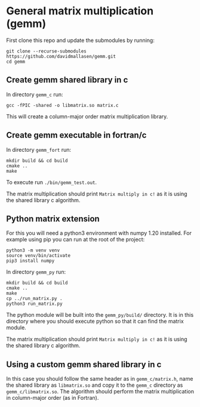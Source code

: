 # General matrix multiplication (gemm)

First clone this repo and update the submodules by running:

~~~
git clone --recurse-submodules https://github.com/davidmallasen/gemm.git
cd gemm
~~~

## Create gemm shared library in c

In directory `gemm_c` run:

~~~
gcc -fPIC -shared -o libmatrix.so matrix.c
~~~

This will create a column-major order matrix multiplication library.

## Create gemm executable in fortran/c

In directory `gemm_fort` run:

~~~
mkdir build && cd build
cmake ..
make
~~~

To execute run `./bin/gemm_test.out`.

The matrix multiplication should print `Matrix multiply in c!` as it is using the shared library c algorithm. 

## Python matrix extension

For this you will need a python3 environment with numpy 1.20 installed. For example using pip you can run at the root of the project:

~~~
python3 -m venv venv
source venv/bin/activate
pip3 install numpy
~~~

In directory `gemm_py` run:

~~~
mkdir build && cd build
cmake ..
make
cp ../run_matrix.py .
python3 run_matrix.py
~~~

The python module will be built into the `gemm_py/build/` directory. It is in this directory where you should execute python so that it can find the matrix module.

The matrix multiplication should print `Matrix multiply in c!` as it is using the shared library c algorithm. 

## Using a custom gemm shared library in c

In this case you should follow the same header as in `gemm_c/matrix.h`, name the shared library as `libmatrix.so` and copy it to the `gemm_c` directory as `gemm_c/libmatrix.so`. The algorithm should perform the matrix multiplication in column-major order (as in Fortran).
